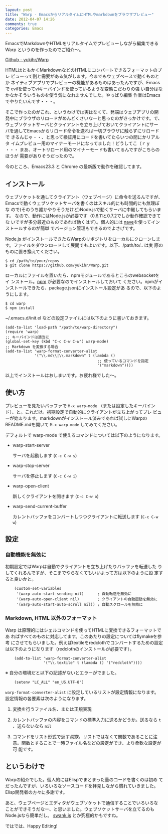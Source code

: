 ```yaml
---
layout: post
title: "Warp - EmacsからリアルタイムにHTMLやmarkdownをブラウザプレビュー"
date: 2012-04-07 14:26
comments: true
categories: Emacs
---
```


EmacsでMarkdownやHTMLをリアルタイムでプレビューしながら編集できるWarp
というのを作ったのでご紹介〜。

[Github - yukihr/Warp](https://github.com/yukihr/Warp)

HTMLはともかくMarkdownなどのHTMLにコンバートできるフォーマットのプレ
ビューって割と需要がある気がします。今までもウェブベースで動くものとか
ネイティブアプリでプレビューの機能があるものはあったんですが、Emacsで
evilを使ってviキーバインドを使っているような<del>変態</del>こだわりの強
い自分はなかなかそういうものを使う気になれませんでした。やっぱり編集
作業はEmacsでやりたいんです・・・。

そこで作ったのがこれ、というわけでは実はなくて、発端はウェブアプリの開
発中にブラウザのリロードがめんどくさいなーと思ったのがきっかけです。で、
ウェブソケットサーバとクライアントを立ち上げておいてクライアントにサー
バを通してEmacsからリロード命令を送れば一切ブラウザに触らずにリロードで
きるんじゃ・・、と思って検証用にコードを書いてたらいつの間にかリアルタ
イムプレビュー用のマイナーモードになってました！どうしてこ（ｒｙ ・・・
まあ、オートリロード用のマイナーモードも書いてるんですがこちらのほうが
需要がありそうだったので。

今のところ、Emacs23.3 と Chrome の最新版で動作を確認してます。

## インストール

ウェブソケットを通してクライアント（ウェブページ）に命令を送るんですが、
Emacsで動くウェブソケットサーバを書くのはスキル的にも時間的にも無理ぽな
ので(そのうち誰かやりそうだけど)Node.jsで動くサーバに中継してもらいます。
なので、動作にはNode.jsが必要です（0.6.11と0.7.2でしか動作確認できてな
いですが多分最近のものであれば動くはず）。個人的には
[nave](https://github.com/isaacs/nave)を使ってインストールするのが簡単
でバージョン管理もできるのでよさげです。

Node.js がインストールできたらWarpのリポジトリをローカルにクローンしま
す。ファイルをダウンロードして展開でもよいです。以下、/path/to/.. は実
際のものに置き換えてください。

    $ cd /path/to/your/repos
    $ git clone https://github.com/yukihr/Warp.git 

ローカルにファイルを置いたら、npmモジュールであるところのwebsocketをイ
ンストール。[npm](http://npmjs.org/) が必要なのでインストールしておいて
ください。npmがインストールできたら、package.jsonにインストール設定があ
るので、以下のようにします。

    $ cd warp
    $ npm install

~/.emacs.d/init.el などの設定ファイルには以下のように書いておきます。

    (add-to-list 'load-path "/path/to/warp-directory")
    (require 'warp)
    ;; キーバインドは適当に
    (global-set-key (kbd "C-c C-w C-w") warp-mode)
    ;; Markdown を変換する場合
    (add-to-list 'warp-format-converter-alist
                 '("\\.md\\|\\.markdown" t (lambda ()
                                             ;; 使っているコマンドを指定
                                             '("markdown"))))

以上でインストールはおしまいです。お疲れ様でした〜。


## 使い方

プレビューを見たいバッファで `M-x warp-mode` （または設定したキーバイン
ド）、と。これだけ。初期設定で自動的にクライアントが立ち上がってプレ
ビューが始まります。markdownがインストール済みであれば試しにWarpの
README.mdを開いて `M-x warp-mode` してみてください。

デフォルトで warp-mode で使えるコマンドについては以下のようになります。

- warp-start-server

  サーバを起動します (`C-c C-w s`)

- warp-stop-server

  サーバを停止します (`C-c C-w i`)

- warp-open-client

  新しくクライアントを開きます (`C-c C-w o`)

- warp-send-current-buffer

  カレントバッファをコンバートしつつクライアントに転送します (`C-c C-w w`)
  

## 設定

### 自動機能を無効に

初期設定ではWarpは自動でクライアントを立ち上げたりバッファを転送した
りしてくれるんですが、そこまでやらなくてもいいよって方は以下のように設
定すると良いかと。

        (custom-set-variables
         '(warp-auto-start-sending nil)      ; 自動転送を無効に
         '(warp-auto-open-client nil)        ; クライアントの自動起動を無効に
         '(warp-auto-start-auto-scroll nil)) ; 自動スクロールを無効に

### Markdown, HTML 以外のフォーマット

Warp は原理的にはシェルコマンドを使ってHTMLに変換できるフォーマットであ
ればすべてのものに対応してます。このあたりの設定についてはflymakeを参考
にさせてもらいました。例えばtextileをredclothでコンバートするための設定
は以下のようになります（redclothのインストールが必要です）。

        (add-to-list 'warp-format-converter-alist
                     '("\\.textile" t (lambda () '("redcloth"))))
    
※ 自分の環境だと以下の記述がないとエラーがでました。

        (setenv "LC_ALL" "en_US.UTF-8")

`warp-format-converter-alist` に設定しているリストが設定情報になります。
設定情報の各要素は次のようになります。

1. 変換を行うファイル名、または正規表現

2. カレントバッファの内容をコマンドの標準入力に送るかどうか。送るなら
`t` 、送らないなら `nil`

3. コマンドをリスト形式で返す*関数*。リストではなくて関数であることに注
意。関数とすることで一時ファイル名などの設定ができ、より柔軟な設定が可
能です。


## というわけで

Warpの紹介でした。個人的にはElispでまとまった量のコードを書くのは初め
てだったんですが、いろいろなソースコードを拝見しながら慣れていきました。
Elisp開発者の方々に多謝です。

あと、ウェブページとエディタがウェブソケットで通信することでいろいろな
ことができそうだなー、と思いました。ウェブソケットサーバを立てるのも
Node.jsなら簡単だし。
[swank.js](http://e-arrows.sakura.ne.jp/2011/06/connect-to-nodejs-and-chrome-from-emacs.html)
とか究極的かもですね。

ではでは、Happy Editing!

